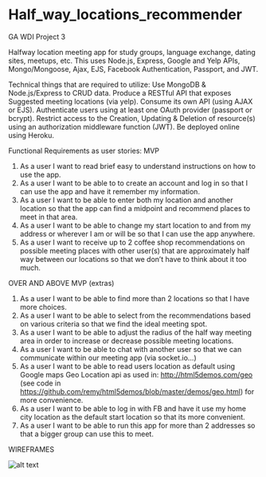 # Half_way_locations_recommender
GA WDI Project 3

Halfway location meeting app for study groups, language exchange, dating sites, meetups, etc.
This uses Node.js, Express, Google and Yelp APIs, Mongo/Mongoose, Ajax, EJS, Facebook Authentication, Passport, and JWT.

Technical things that are required to utilize:
Use MongoDB & Node.js/Express to CRUD data.
Produce a RESTful API that exposes Suggested meeting locations (via yelp).
Consume its own API (using AJAX or EJS).
Authenticate users using at least one OAuth provider (passport or bcrypt).
Restrict access to the Creation, Updating & Deletion of resource(s) using an authorization middleware function (JWT).
Be deployed online using Heroku.

Functional Requirements as user stories:
MVP
1. As a user I want to read brief easy to understand instructions on how to use the app.
2. As a user I want to be able to to create an account and log in so that I can use the app and have it remember my information.
3. As a user I want to be able to enter both my location and another location so that the app can find a midpoint and recommend places to meet in that area.
4. As a user I want to be able to change my start location to and from my address or wherever I am or will be so that I can use the app anywhere.
5. As a user I want to receive up to 2 coffee shop recommendations on possible meeting places with other user(s) that are approximately half way between our locations so that we don’t have to think about it too much.


OVER AND ABOVE MVP (extras)
1. As a user I want to be able to find more than 2 locations so that I have more choices.
2. As a user I want to be able to select from the recommendations based on various criteria so that we find the ideal meeting spot.
3. As a user I want to be able to adjust the radius of the half way meeting area in order to increase or decrease possible meeting locations.
4. As a user I want to be able to chat with another user so that we can communicate within our meeting app (via socket.io…)
5. As a user I want to be able to read users location as default using Google maps Geo Location api as used in: http://html5demos.com/geo (see code in https://github.com/remy/html5demos/blob/master/demos/geo.html) for more convenience.
6. As a user I want to be able to log in with FB and have it use my home city location as the default start location so that its more convenient.
7. As a user I want to be able to run this app for more than 2 addresses so that a bigger group can use this to meet.

WIREFRAMES

![alt text](http://i.imgur.com/w8oBZTp.png)
